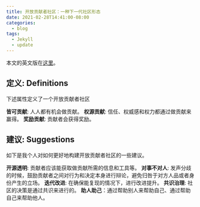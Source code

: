 ```yaml
---
title: 开放贡献者社区：一种下一代社区形态
date: 2021-02-28T14:41:00-08:00
categories:
  - blog
tags:
  - Jekyll
  - update
---
```


本文的英文版在[这里](/blog/occ-en/)。

## 定义: Definitions

下述属性定义了一个开放贡献者社区

**皆可贡献**: 人人都有机会做贡献。
**权源贡献**: 信任、权威感和权力都通过做贡献来赢得。
**奖励贡献**: 贡献者会获得奖励。

## 建议: Suggestions

如下是我个人对如何更好地构建开放贡献者社区的一些建议。

**开源透明**: 贡献者应该能获取做贡献所需的信息和工具等。
**对事不对人**: 发声分歧的时候，鼓励贡献者之间对行为和决定本身进行辩论，避免归咎于对方人品或者身份产生的立场。
**迭代改进**: 在确保能复现的情况下，进行改进提升。
**共识治理**: 社区的决策是通过共识来进行的。
**助人助己**：通过帮助别人来帮助自己、通过帮助自己来帮助他人。
